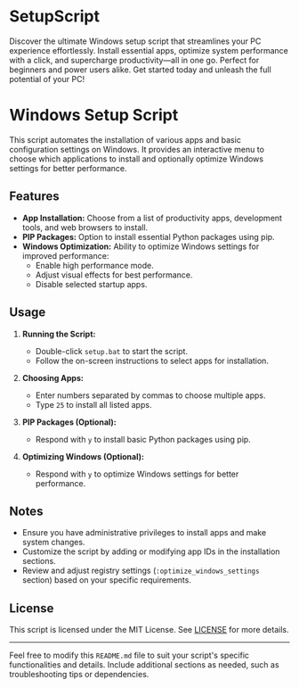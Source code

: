 # SetupScript
Discover the ultimate Windows setup script that streamlines your PC experience effortlessly. Install essential apps, optimize system performance with a click, and supercharge productivity—all in one go. Perfect for beginners and power users alike. Get started today and unleash the full potential of your PC!


# Windows Setup Script

This script automates the installation of various apps and basic configuration settings on Windows. It provides an interactive menu to choose which applications to install and optionally optimize Windows settings for better performance.

## Features

- **App Installation:** Choose from a list of productivity apps, development tools, and web browsers to install.
- **PIP Packages:** Option to install essential Python packages using pip.
- **Windows Optimization:** Ability to optimize Windows settings for improved performance:
  - Enable high performance mode.
  - Adjust visual effects for best performance.
  - Disable selected startup apps.

## Usage

1. **Running the Script:**
   - Double-click `setup.bat` to start the script.
   - Follow the on-screen instructions to select apps for installation.

2. **Choosing Apps:**
   - Enter numbers separated by commas to choose multiple apps.
   - Type `25` to install all listed apps.

3. **PIP Packages (Optional):**
   - Respond with `y` to install basic Python packages using pip.

4. **Optimizing Windows (Optional):**
   - Respond with `y` to optimize Windows settings for better performance.

## Notes

- Ensure you have administrative privileges to install apps and make system changes.
- Customize the script by adding or modifying app IDs in the installation sections.
- Review and adjust registry settings (`:optimize_windows_settings` section) based on your specific requirements.

## License

This script is licensed under the MIT License. See [LICENSE](./LICENSE) for more details.

---

Feel free to modify this `README.md` file to suit your script's specific functionalities and details. Include additional sections as needed, such as troubleshooting tips or dependencies.
